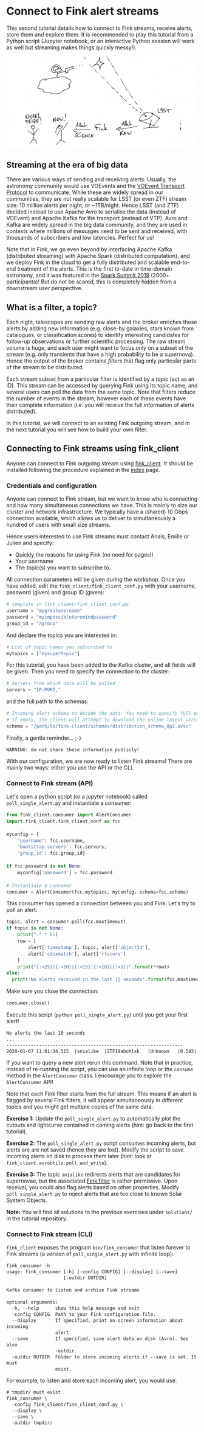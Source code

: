 # Connect to Fink alert streams

This second tutorial details how to connect to Fink streams, receive alerts, store them and explore them. It is recommended to play this tutorial from a Python script (Jupyter notebook, or an interactive Python session will work as well but streaming makes things quickly messy!).

![jpg](../_static/1/illusion.jpg)

## Streaming at the era of big data

There are various ways of sending and receiving alerts. Usually, the astronomy community would use VOEvents and the [VOEvent Transport Protocol](https://ui.adsabs.harvard.edu/abs/2017ivoa.spec.0320S/abstract) to communicate. While these are widely spread in our communities, they are not really scalable for LSST (or even ZTF) stream size: 10 million alerts per night, or ~1TB/night. Hence LSST (and ZTF) decided instead to use Apache Avro to serialise the data (instead of VOEvent) and Apache Kafka for the transport (instead of VTP). Avro and Kafka are widely spread in the big data community, and they are used in contexts where millions of messages need to be sent and received, with thousands of subscribers and low latencies. Perfect for us!

Note that in Fink, we go even beyond by interfacing Apache Kafka (distributed streaming) with Apache Spark (distributed computation), and we deploy Fink in the cloud to get a fully distributed and scalable end-to-end treatment of the alerts. This is the first to-date in time-domain astronomy, and it was featured in the [Spark Summit 2019](https://databricks.com/session_eu19/accelerating-astronomical-discoveries-with-apache-spark) (2000+ participants)! But do not be scared, this is completely hidden from a downstream user perspective.

## What is a filter, a topic?

Each night, telescopes are sending raw alerts and the broker enriches these alerts by adding new information (e.g. close-by galaxies, stars known from catalogues, or classification scores) to identify interesting candidates for follow-up observations or further scientific processing. The raw stream volume is huge, and each user might want to focus only on a subset of the stream (e.g. only transients that have a high probability to be a supernova). Hence the output of the broker contains _filters_ that flag only particular parts of the stream to be distributed.

Each stream subset from a particular filter is identified by a _topic_ (act as an ID). This stream can be accessed by querying Fink using its topic name, and several users can poll the data from the same topic. Note that filters reduce the number of events in the stream, however each of these events have their complete information  (i.e. you will receive the full information of alerts distributed).

In this tutorial, we will connect to an existing Fink outgoing stream, and in the next tutorial you will see how to build your own filter.

## Connecting to Fink streams using fink_client

Anyone can connect to Fink outgoing stream using [fink_client](https://github.com/astrolabsoftware/fink-client). It should be installed following the procedure explained in the [index](../index.html) page.

### Credentials and configuration

Anyone can connect to Fink stream, but we want to know who is connecting and how many simultaneous connections we have. This is mainly to size our cluster and network infrastructure. We typically have a (shared) 10 Gbps connection available, which allows us to deliver to simultaneously a hundred of users with small size streams.

Hence users interested to use Fink streams must contact Anais, Emille or Julien and specify:

- Quickly the reasons for using Fink (no need for pages!)
- Your username
- The topic(s) you want to subscribe to.

All connection parameters will be given during the workshop. Once you have added, edit the `fink_client/fink_client_conf.py` with your username, password (given) and group ID (given):

```python
# template in fink_client/fink_client_conf.py
username = "mygreatusername"
password = "myimpossibletoremindpassword"
group_id = "agroup"
```

And declare the topics you are interested in:

```python
# List of topic names you subscribed to
mytopics = ["mysupertopic"]
```

For this tutorial, you have been added to the Kafka cluster, and all fields will be given. Then you need to specify the connection to the cluster:

```python
# Servers from which data will be pulled
servers = "IP:PORT,"
```

and the full path to the schemas:

```python
# Incoming alert schema to decode the data. You need to specify full path.
# If empty, the client will attempt to download the online latest version.
schema = "/path/to/fink-client/schemas/distribution_schema_0p2.avsc"
```

Finally, a gentle reminder... ;-)

```
WARNING: do not share these information publicly!
```

With our configuration, we are now ready to listen Fink streams! There are mainly two ways: either you use the API or the CLI.

### Connect to Fink stream (API)

Let's open a python script (or a jupyter notebook) called `poll_single_alert.py` and instantiate a consumer:

```python
from fink_client.consumer import AlertConsumer
import fink_client.fink_client_conf as fcc

myconfig = {
    "username": fcc.username,
    'bootstrap.servers': fcc.servers,
    'group_id': fcc.group_id}

if fcc.password is not None:
    myconfig['password'] = fcc.password

# Instantiate a consumer
consumer = AlertConsumer(fcc.mytopics, myconfig, schema=fcc.schema)
```

This consumer has opened a connection between you and Fink. Let's try to poll an alert:

```python
topic, alert = consumer.poll(fcc.maxtimeout)
if topic is not None:
    print("-" * 65)
    row = [
        alert['timestamp'], topic, alert['objectId'],
        alert['cdsxmatch'], alert['rfscore']
    ]
    print("{:<25}|{:<10}|{:<15}|{:<10}|{:<5}|".format(*row))
else:
  print('No alerts received in the last {} seconds'.format(fcc.maxtimeout))
```

Make sure you close the connection:

```python
consumer.close()
```

Execute this script (`python poll_single_alert.py`) until you get your first alert!

```
No alerts the last 10 seconds
...
-----------------------------------------------------------------
2020-01-07 11:01:34.515  |snialike  |ZTF19abuhlxk   |Unknown   |0.593|
```

If you want to query a new alert rerun this command. Note that in practice, instead of re-running the script, you can use an infinite loop or the `consume` method in the `AlertConsumer` class. I encourage you to explore the `AlertConsumer` API!

Note that each Fink filter starts from the full stream. This means if an alert is flagged by several Fink filters, it will appear simultaneously in different topics and you might get multiple copies of the same data.

**Exercise 1:** Update the `poll_single_alert.py` to automatically plot the cutouts and lightcurve contained in coming alerts (hint: go back to the first tutorial).

**Exercise 2:** The `poll_single_alert.py` script consumes incoming alerts, but alerts are are not saved (hence they are lost). Modify the script to save incoming alerts on disk to process them later (hint: look at `fink_client.avroUtils.poll_and_write`).

**Exercise 3:** The topic `snialike` redirects alerts that are candidates for supernovae, but the associated [Fink filter](https://github.com/astrolabsoftware/fink-filters/blob/master/fink_filters/filter_snlike/filter.py) is rather permissive. Upon receival, you could also flag alerts based on other properties. Modify `poll_single_alert.py` to reject alerts that are too close to known Solar System Objects.

**Note:** You will find all solutions to the previous exercises under `solutions/` in the tutorial repository.

### Connect to Fink stream (CLI)

`fink_client` exposes the program `bin/fink_consumer` that listen forever to Fink streams (a version of `poll_single_alert.py` with infinite loop):

```text
fink_consumer -h
usage: fink_consumer [-h] [-config CONFIG] [--display] [--save]
                     [-outdir OUTDIR]

Kafka consumer to listen and archive Fink streams

optional arguments:
  -h, --help      show this help message and exit
  -config CONFIG  Path to your Fink configuration file.
  --display       If specified, print on screen information about incoming
                  alert.
  --save          If specified, save alert data on disk (Avro). See also
                  -outdir.
  -outdir OUTDIR  Folder to store incoming alerts if --save is set. It must
                  exist.
```

For example, to listen and store each incoming alert, you would use:

```text
# tmpdir/ must exist
fink_consumer \
  -config fink_client/fink_client_conf.py \
  --display \
  --save \
  -outdir tmpdir/
```
